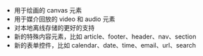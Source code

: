 -   用于绘画的 canvas 元素
-   用于媒介回放的 video 和 audio 元素
-   对本地离线存储的更好的支持
-   新的特殊内容元素，比如 article、footer、header、nav、section
-   新的表单控件，比如 calendar、date、time、email、url、search